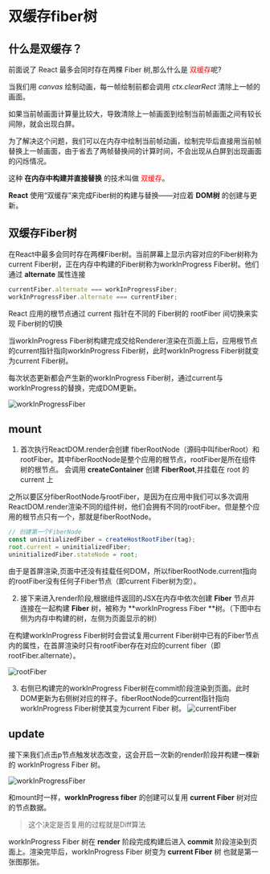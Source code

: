 # 双缓存fiber树

## 什么是双缓存？
前面说了 React 最多会同时存在两棵 Fiber 树,那么什么是 <font color='red'>双缓存</font>呢?

当我们用 *canvas* 绘制动画，每一帧绘制前都会调用 *ctx.clearRect* 清除上一帧的画面。

如果当前帧画面计算量比较大，导致清除上一帧画面到绘制当前帧画面之间有较长间隙，就会出现白屏。

为了解决这个问题，我们可以在内存中绘制当前帧动画，绘制完毕后直接用当前帧替换上一帧画面，由于省去了两帧替换间的计算时间，不会出现从白屏到出现画面的闪烁情况。

这种 **在内存中构建并直接替换** 的技术叫做 <font color='red'>双缓存</font>。

**React** 使用“双缓存”来完成Fiber树的构建与替换——对应着 **DOM树** 的创建与更新。

## 双缓存Fiber树

在React中最多会同时存在两棵Fiber树。当前屏幕上显示内容对应的Fiber树称为current Fiber树，正在内存中构建的Fiber树称为workInProgress Fiber树。他们通过 **alternate** 属性连接

```js
currentFiber.alternate === workInProgressFiber;
workInProgressFiber.alternate === currentFiber;
```

React 应用的根节点通过 current 指针在不同的 Fiber树的 rootFiber 间切换来实现 Fiber树的切换

当workInProgress Fiber树构建完成交给Renderer渲染在页面上后，应用根节点的current指针指向workInProgress Fiber树，此时workInProgress Fiber树就变为current Fiber树。

每次状态更新都会产生新的workInProgress Fiber树，通过current与workInProgress的替换，完成DOM更新。

![workInProgressFiber](/react/workInProgressFiber.png)

## mount

1. 首次执行ReactDOM.render会创建 fiberRootNode（源码中叫fiberRoot）和rootFiber。其中fiberRootNode是整个应用的根节点，rootFiber是<App/>所在组件树的根节点。 会调用 **createContainer** 创建 **FiberRoot**,并挂载在 root 的current 上


之所以要区分fiberRootNode与rootFiber，是因为在应用中我们可以多次调用ReactDOM.render渲染不同的组件树，他们会拥有不同的rootFiber。但是整个应用的根节点只有一个，那就是fiberRootNode。

```js
// 创建第一个FiberNode
const uninitializedFiber = createHostRootFiber(tag);
root.current = uninitializedFiber;
uninitializedFiber.stateNode = root;
```

由于是首屏渲染,页面中还没有挂载任何DOM，所以fiberRootNode.current指向的rootFiber没有任何子Fiber节点（即current Fiber树为空）。

2. 接下来进入render阶段,根据组件返回的JSX在内存中依次创建 **Fiber** 节点并连接在一起构建 **Fiber** 树，被称为 **workInProgress Fiber **树。（下图中右侧为内存中构建的树，左侧为页面显示的树）

在构建workInProgress Fiber树时会尝试复用current Fiber树中已有的Fiber节点内的属性，在首屏渲染时只有rootFiber存在对应的current fiber（即rootFiber.alternate）。

![rootFiber](/react/rootFiber.jpeg)


3. 右侧已构建完的workInProgress Fiber树在commit阶段渲染到页面。此时DOM更新为右侧树对应的样子。fiberRootNode的current指针指向workInProgress Fiber树使其变为current Fiber 树。
![currentFiber](/react/currentFiber.jpeg)


## update

接下来我们点击p节点触发状态改变，这会开启一次新的render阶段并构建一棵新的 workInProgress Fiber 树。

![workInProgressFiber](/react/workInProgressfiber1.png)

和mount时一样，**workInProgress fiber** 的创建可以复用 **current Fiber** 树对应的节点数据。
>这个决定是否复用的过程就是Diff算法

workInProgress Fiber 树在 **render** 阶段完成构建后进入 **commit** 阶段渲染到页面上。渲染完毕后，workInProgress Fiber 树变为 **current Fiber** 树 也就是第一张图那张。